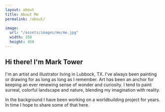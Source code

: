 ```yaml
---
layout: about
title: About Me
permalink: /about/

image:
  url: "/assets/images/me/me.jpg"
  width: 350
  height: 450
---
```


## Hi there! I'm Mark Tower

I'm an artist and illustrator living in Lubbock, TX. I’ve always been painting or drawing for as long as long as I remember. Art has been an anchor for keeping an ever renewing sense of wonder and curiosity. I tend to paint surreal, colorful landscape and nature, blending my imagination with reality.

In the background I have been working on a worldbuilding project for years. In time I hope to share some of that here.
